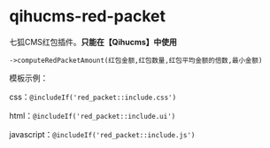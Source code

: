 # qihucms-red-packet
七狐CMS红包插件。**只能在【Qihucms】中使用**

`->computeRedPacketAmount(红包金额,红包数量,红包平均金额的倍数,最小金额)`

模板示例：

css：`@includeIf('red_packet::include.css')`

html：`@includeIf('red_packet::include.ui')`

javascript：`@includeIf('red_packet::include.js')`

